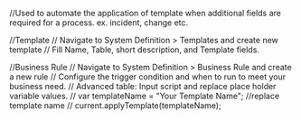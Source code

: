 //Used to automate the application of template when additional fields are required for a process. ex. incident, change etc.

//Template
// Navigate to System Definition > Templates and create new template
// Fill Name, Table, short description, and Template fields.

//Business Rule
// Navigate to System Definition > Business Rule and create a new rule
// Configure the trigger condition and when to run to meet your business need.
// Advanced table: Input script and replace place holder variable values.
// var templateName = "Your Template Name"; //replace template name
// current.applyTemplate(templateName);
